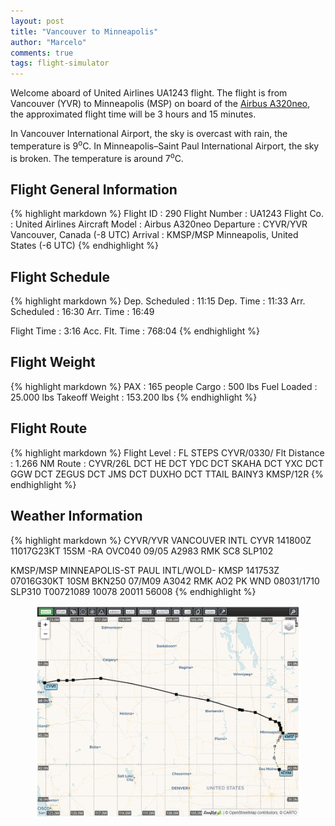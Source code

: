 ```yaml
---
layout: post
title: "Vancouver to Minneapolis"
author: "Marcelo"
comments: true
tags: flight-simulator
---
```

Welcome aboard of United Airlines UA1243 flight. The flight is from Vancouver (YVR) to Minneapolis (MSP) on board of the <a href="https://imgproc.airliners.net/photos/airliners/1/1/9/6346911.jpg?v=v48fa935c0eb" target="_blank">Airbus A320neo</a>, the approximated flight time will be 3 hours and 15 minutes.

In Vancouver International Airport, the sky is overcast with rain, the temperature is 9<sup>o</sup>C. In Minneapolis–Saint Paul International Airport, the sky is broken. The temperature is around 7<sup>o</sup>C.

## Flight General Information
{% highlight markdown %}
Flight ID      : 290
Flight Number  : UA1243
Flight Co.     : United Airlines
Aircraft Model : Airbus A320neo
Departure      : CYVR/YVR Vancouver, Canada (-8 UTC)
Arrival        : KMSP/MSP Minneapolis, United States (-6 UTC)
{% endhighlight %}

## Flight Schedule
{% highlight markdown %}
Dep. Scheduled : 11:15      Dep. Time : 11:33
Arr. Scheduled : 16:30      Arr. Time : 16:49

Flight Time    :   3:16
Acc. Flt. Time : 768:04
{% endhighlight %}

## Flight Weight
{% highlight markdown %}
PAX            :     165 people
Cargo          :     500 lbs
Fuel Loaded    :  25.000 lbs
Takeoff Weight : 153.200 lbs
{% endhighlight %}

## Flight Route
{% highlight markdown %}
Flight Level   : FL STEPS CYVR/0330/
Flt Distance   : 1.266 NM
Route          : CYVR/26L DCT HE DCT YDC DCT SKAHA DCT YXC DCT GGW DCT ZEGUS DCT JMS
                 DCT DUXHO DCT TTAIL BAINY3 KMSP/12R
{% endhighlight %}

## Weather Information
{% highlight markdown %}
CYVR/YVR VANCOUVER INTL
   CYVR 141800Z 11017G23KT 15SM -RA OVC040 09/05 A2983 RMK SC8 SLP102

KMSP/MSP MINNEAPOLIS-ST PAUL INTL/WOLD-
   KMSP 141753Z 07016G30KT 10SM BKN250 07/M09 A3042 RMK AO2 PK WND 08031/1710 SLP310
   T00721089 10078 20011 56008
{% endhighlight %}

<figure align="center">
   <img src="/assets/290.PNG">
</figure>
